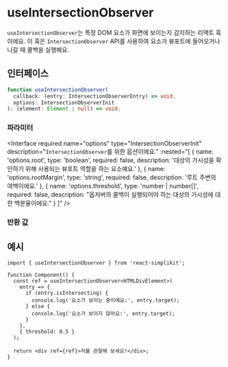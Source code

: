 # useIntersectionObserver

`useIntersectionObserver`는 특정 DOM 요소가 화면에 보이는지 감지하는 리액트 훅이에요. 이 훅은 `IntersectionObserver` API를 사용하여 요소가 뷰포트에 들어오거나 나갈 때 콜백을 실행해요.

## 인터페이스

```ts
function useIntersectionObserver(
  callback: (entry: IntersectionObserverEntry) => void,
  options: IntersectionObserverInit
): (element: Element | null) => void;
```

### 파라미터

<Interface
  required
  name="callback"
  type="(entry: IntersectionObserverEntry) => void"
  description="요소의 가시성이 변경될 때 실행되는 콜백 함수예요. <code>entry.isIntersecting</code>을 확인하여 요소가 보이는지 결정할 수 있어요."
/>

<Interface
required
name="options"
type="IntersectionObserverInit"
description="<code>IntersectionObserver</code>를 위한 옵션이에요."
:nested="[
{
name: 'options.root',
type: 'boolean',
required: false,
description: '대상의 가시성을 확인하기 위해 사용되는 뷰포트 역할을 하는 요소예요.'
},
{
name: 'options.rootMargin',
type: 'string',
required: false,
description: '루트 주변의 여백이에요.'
},
{
name: 'options.threshold',
type: 'number | number[]',
required: false,
description: "옵저버의 콜백이 실행되어야 하는 대상의 가시성에 대한 백분율이에요."
}
]"
/>

### 반환 값

<Interface
  name=""
  type="(element: Element | null) => void"
  description="요소를 설정하는 함수예요. 이 함수를 <code>ref</code> 속성에 첨부하면, 요소의 가시성이 변경될 때마다 <code>callback</code>이 실행돼요."
/>

## 예시

```tsx
import { useIntersectionObserver } from 'react-simplikit';

function Component() {
  const ref = useIntersectionObserver<HTMLDivElement>(
    entry => {
      if (entry.isIntersecting) {
        console.log('요소가 보이는 중이에요:', entry.target);
      } else {
        console.log('요소가 보이지 않아요:', entry.target);
      }
    },
    { threshold: 0.5 }
  );

  return <div ref={ref}>저를 관찰해 보세요!</div>;
}
```

